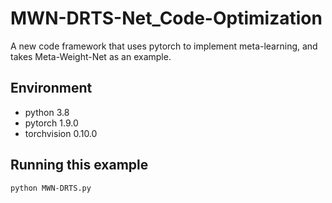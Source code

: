 # MWN-DRTS-Net_Code-Optimization
A new code framework that uses pytorch to implement meta-learning, and takes Meta-Weight-Net as an example.


## Environment
- python 3.8
- pytorch 1.9.0
- torchvision 0.10.0


## Running this example
```
python MWN-DRTS.py
```
